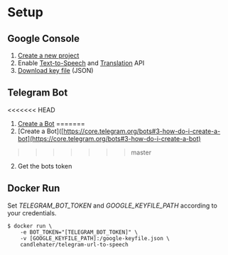 # Setup
## Google Console
1. [Create a new project](https://console.cloud.google.com/projectcreate)
2. Enable [Text-to-Speech](https://console.cloud.google.com/apis/api/texttospeech.googleapis.com/overview) and [Translation](https://console.cloud.google.com/apis/api/translate.googleapis.com/overview) API
3. [Download key file](https://console.cloud.google.com/apis/credentials/serviceaccountkey) (JSON) 

## Telegram Bot
<<<<<<< HEAD
1. [Create a Bot](https://core.telegram.org/bots#3-how-do-i-create-a-bot)
=======
1. [Create a Bot]([https://core.telegram.org/bots#3-how-do-i-create-a-bot](https://core.telegram.org/bots#3-how-do-i-create-a-bot)
>>>>>>> master
2. Get the bots token

## Docker Run
Set *TELEGRAM_BOT_TOKEN* and *GOOGLE_KEYFILE_PATH* according to your credentials.

    $ docker run \
        -e BOT_TOKEN="[TELEGRAM_BOT_TOKEN]" \
        -v [GOOGLE_KEYFILE_PATH]:/google-keyfile.json \
        candlehater/telegram-url-to-speech
